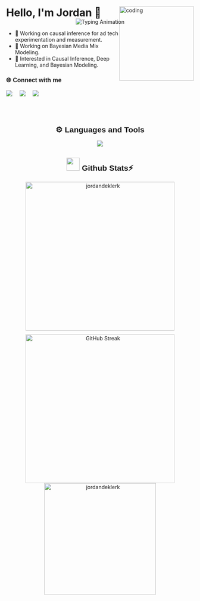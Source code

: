 # Hello, I'm Jordan 👋
<div align="center" style="margin-top: -20px">  <!-- Reduced margin -->
  <img src="https://readme-typing-svg.demolab.com?font=Calibiri+Code&weight=900&size=35&pause=1000&color=FFD700&center=true&vCenter=true&width=500&height=70&lines=Data+Scientist;Open+Source+Contributor;AI/ML+Practitioner;" alt="Typing Animation">
</div>

<img align="right" alt="coding" width="200" height="200" style="margin-top: -50px" src="https://user-images.githubusercontent.com/74038190/212257472-08e52665-c503-4bd9-aa20-f5a4dae769b5.gif">

- 🔭 Working on causal inference for ad tech experimentation and measurement.
- 🔭 Working on Bayesian Media Mix Modeling.
- 🚀 Interested in Causal Inference, Deep Learning, and Bayesian Modeling.
  
<h3 align="left" style="font-family: 'Poppins', sans-serif;" >🌐 Connect with me</h3>
<p align="left">
<a href="https://www.linkedin.com/in/jordandeklerk/" target="blank"><img align="center" src="https://img.shields.io/badge/LinkedIn-FFB800?style=for-the-badge&logo=linkedin&logoColor=white" /></a> &nbsp;&nbsp;&nbsp;  
<a href="mailto:jordan.deklerk@gmail.com" target="blank"><img align="center" src="https://img.shields.io/badge/Gmail-FF4500?style=for-the-badge&logo=gmail&logoColor=white" /></a> &nbsp;&nbsp;&nbsp;   
<a href="https://drive.google.com/file/d/1R7JUDjQbMZQ9ykwFF6QANORwPxpwBQug/view?usp=share_link" target="blank"><img align="center" src="https://img.shields.io/badge/Resume-FFD700?style=for-the-badge&logo=file&logoColor=white" /></a> &nbsp;&nbsp;&nbsp;
</p>

<br><br>

<h2 align="center" style="font-family: 'Poppins', sans-serif;">⚙️ Languages and Tools</h2>
<p align="center">
  <a href="https://skillicons.dev">
    <img src="https://skillicons.dev/icons?i=python,pytorch,sklearn,tensorflow,docker,html,css,js,react,typescript,nodejs,mysql,git,github,gcp&theme=dark" />
  </a>
</p>

<div align="center">
<h2 align="center" style="font-family: 'Poppins', sans-serif;"> <img src="https://media.giphy.com/media/iY8CRBdQXODJSCERIr/giphy.gif" width="35"><b> Github Stats⚡ </b>
</h2>
<div style="display: flex; justify-content: center; align-items: flex-start; flex-wrap: wrap; gap: 10px;">
  <img width="400" src="https://github-readme-stats.vercel.app/api?username=jordandeklerk&show_icons=true&locale=en&theme=vision-friendly-dark&height=200" alt="jordandeklerk" />
  <img width="400" src="https://streak-stats.demolab.com?user=jordandeklerk&theme=vision-friendly-dark&mode=weekly" alt="GitHub Streak" />
</div>
<img width="300" src="https://github-readme-stats.vercel.app/api/top-langs?username=jordandeklerk&show_icons=true&locale=en&layout=compact&theme=vision-friendly-dark&hide=jupyter%20notebook" alt="jordandeklerk" />
</div>
